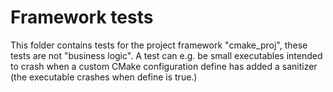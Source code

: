 
# Framework tests

This folder contains tests for the project framework "cmake_proj", these tests are not "business logic". A test can e.g. be small executables intended to crash when a custom CMake configuration define has added a sanitizer (the executable crashes when define is true.)
